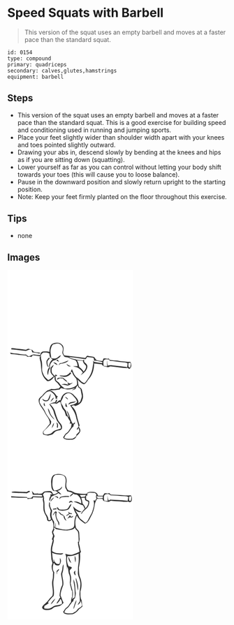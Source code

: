 # Speed Squats with Barbell
> This version of the squat uses an empty barbell and moves at a faster pace than the standard squat.

``` 
id: 0154 
type: compound 
primary: quadriceps 
secondary: calves,glutes,hamstrings 
equipment: barbell 
``` 

## Steps

 - This version of the squat uses an empty barbell and moves at a faster pace than the standard squat. This is a good exercise for building speed and conditioning used in running and jumping sports.
 - Place your feet slightly wider than shoulder width apart with your knees and toes pointed slightly outward.
 - Drawing your abs in, descend slowly by bending at the knees and hips as if you are sitting down (squatting).
 - Lower yourself as far as you can control without letting your body shift towards your toes (this will cause you to loose balance).
 - Pause in the downward position and slowly return upright to the starting position.
 - Note: Keep your feet firmly planted on the floor throughout this exercise.

## Tips

 - none

## Images

<svg width="288" height="400" viewBox="0 0 216 300" xmlns="http://www.w3.org/2000/svg">
  <g fill="#FFF">
    <path d="M0 0h216v300H0V0m76.76 126.7c-3.92 3.39-4.29 8.84-4.4 13.66-3.62-1.28-7.56-.89-11.32-.67-1.7-.04-2.47 1.78-3.6 2.75-.38 1.19-.74 2.39-1.15 3.58-3.45-.22-6.82-.97-10.26-1.28-3.69-.59-6.15 3.09-9.84 2.99-1.4-.67-2.99-1.17-3.68-2.71-6.91-.12-13.65-2.03-20.55-2.17-2.45-.13-4.83-.8-7.21-1.32l1.21 2.38c4.32.12 8.63.39 12.87 1.31 4.58.97 9.32.59 13.93 1.38.92 3.35 4.81 1.34 7.22 2.1 2.01.72 2.97-1.21 3.56-2.75 4.39.97 9.08.78 13.31 2.25-.36.45-1.07 1.35-1.42 1.8.21 2.79 1.11 5.47 1.68 8.2.97 5.2.7 10.54 1.71 15.74.97 6.6 4.95 12.71 10.14 16.75 5.39-.14 9.25-4.09 11.73-8.48.59 2.3.42 4.72 1.01 7.02 1.21 2.35 3.78 3.53 5.29 5.65 1.23 1.79 2.54 3.52 4.07 5.07a95.65 95.65 0 0 0-2.4 3.21c-4.29-.09-8.46 1.92-12.72.65-1.87.71-3.78 1.35-5.64 2.09 6.54 1.01 13-.16 19.48-.9.77-.77 1.5-1.58 2.19-2.42 3.66.8 7.32 1.64 11.02 2.21 5.02.27 9.83-1.43 14.52-2.98-2.24 1.69-4.98 2.63-6.97 4.67 2.24-.98 4.8-1.42 6.87-2.79.64-2.32 1.68-4.42 3.74-5.81l.64 3.18c1.33 1 2.82 1.86 3.9 3.16.89 3.53 1.43 7.15 2.12 10.73.73 3.22-1.2 6.09-1.95 9.1-.33 2.26-2.52 3.36-3.99 4.83 1.66-6.02-3.86-10.38-7.51-14.27-3.61-4.38-10.72-6.35-15.59-2.92-4.27 2.36-6.23 7.12-7.29 11.63-.63.09-1.89.25-2.52.33-1.85 1.66-3.77 3.27-5.83 4.68 1.14-1.89 3.24-3.75 1.7-6.03-.26.05-.78.16-1.04.22-.25 1.48-1.03 2.79-1.71 4.1-3.5.54-6.93 1.61-9.84 3.68 2.6 4.46 6.4 8.39 7.55 13.56 1.05 4.46 3.13 8.57 4.67 12.86 1.9 5.42 8.25 8.74 7.59 15.11-3.8 1.88-8.13 2.32-11.9 4.27-1.98 1.18-3.36 3.13-5.29 4.38-2.14 1.04-4.51 1.5-6.85 1.81-2.24-.26-5.86-.37-6.02-3.38-.19-2.43 1.96-3.94 3.57-5.36 3.11-2.56 5.58-5.77 8.48-8.55 1.45-1.24.9-3.39 1.28-5.06-2.93-6.02-8.09-10.66-10.46-16.97-2.14-5.48-6.68-9.58-9.03-14.95-1.33-3.53.11-7.82 3.15-10.02 4.65-3.78 7.69-11.22 14.89-9.97 4.74 3.06 9.82 7.34 9.15 13.65.43-.48.86-.96 1.3-1.43.48.41 1.43 1.23 1.91 1.64-1.64-2.38-1.31-4.03.99-4.94-1.13-.47-2.53-.68-3.1-1.91-3.41-4.97-8.67-9.65-15.17-8.53-2.74 2.32-5.67 4.49-7.79 7.45-2.09 2.91-5.86 4.43-7.17 7.92-1.21 8.88 6.76 14.85 10.13 22.23 2.93 6.56 9.66 12.11 8.74 19.88-3.45 3.59-5.94 8.02-9.74 11.29-2.19 1.49-2.54 4.68-1.36 6.9 2.71.79 5.5 1.36 8.28 1.8 2.62-.47 5.25-1.05 7.71-2.1 2.59-2.16 4.35-5.7 8.06-6.16 2.96-.67 7.7-.64 8.07-4.61.98-5.1-3.3-8.41-6.01-11.98-2.74-5.42-4.52-11.28-6.17-17.11-1.53-4.82-4.89-8.71-8.43-12.18 3.22-.39 6.44-1.62 9.69-.69 3.32 1.21 4.86-3.72 8.18-2.74 1.6 4.68 1.91 10.12 5.53 13.82 2.61 2.81 2.79 6.89 4.32 10.27l2.29.84c1.17 3 2.75 5.84 4.84 8.31-.19 1.24-.48 2.47-.76 3.7v.69c.02.13.07.38.09.51.35-1.55 2.79-1.74 2.92.11-.38 1.87-.79 3.73-1.05 5.63-2.81 3.27-4.3 7.79-8.27 9.91-2.3 1.7-3.17 4.64-5.13 6.68.64.98.83 2.52 2.12 2.89 3.95 2.12 8.51 1.49 12.81 1.4 3.57-.22 6.91-2.7 7.88-6.19 2.54-2.47 5.65-4.82 6.49-8.47.74-2.77-1.03-5.27-2.42-7.48.45-.84.91-1.66 1.36-2.49-2.12-6.05-3.81-12.25-5.07-18.53-1.35-5.04-3.44-10.14-7.63-13.48-2.53-1.89 1.76-2.18 3-2.52.86.44 1.69 1.6 2.8 1.02 5.16-1.36 10.39-4.99 11.59-10.49 2.63-5.36.42-11.35-.7-16.81-.45-2.6-2.78-3.99-4.77-5.35-2.3-4-1.24-8.74-3.11-12.9 3.48 3.32 6.81 7.16 11.67 8.42 4.01-1.96 5.45-6.38 8.3-9.51 6.45-7.08 8.9-16.93 8.84-26.31 4.41.36 8.76 1.18 13.17 1.57 1.51 3.06 4.68 4.13 7.91 3.86 1.98 2.32 4.6.2 6.87-.4 9.68.89 19.28 2.78 29.01 3.11-.29-.46-.87-1.4-1.16-1.87-6.66-.93-13.33-1.86-20.03-2.47-4.06-.31-8.22-1.58-12.17 0-.7-2.5-1.14-5.07-1.13-7.67h-.36c.06 2.85.03 5.71.38 8.55-2.02-.1-4.03-.21-6.05-.3-.42-2.94-.92-5.99-.1-8.91 1.57-3.77 6.49-2.11 9.68-2.11.17.53.53 1.6.7 2.13 7.47.16 14.76 1.94 22.19 2.46 2.85.23 5.79.4 8.4 1.7.48 2.5-.62 5.07-.78 7.6 1.28.76 2.57 1.51 3.86 2.26 4.52-2.17 4.31-8.38 1.82-12.08-7.46-.14-14.89-1.03-22.24-2.25-4.3-.4-8.64-.31-12.9-1.12-.97-1.88-2.33-3.15-4.4-1.83-2.11-.83-4.37-.84-6.59-.67-.49 1.41-1 2.83-1.51 4.24-3.16-.22-6.37-.35-9.44-1.22-3.02-.76-3.11-4.91-6.02-5.81-3.47-.94-7.19-.59-10.56-1.97-1.65.86-2.69 2.37-3.59 3.95-12.1-1.77-24.25-3.23-36.39-4.61-.72-1.99-2.4-3.93-1.72-6.16.81-3.97 1.51-9.09-2.05-11.97-4.3-4.85-11.86-4.07-17.12-1.39m-69.87 7.29l-.12 1.9c8.46.48 16.82 2.02 25.27 2.63 2.05-.39 3.91-1.41 5.85-2.14.87.06 2.6.19 3.46.26.53 1.51 1.04 3.03 1.55 4.55 3.98.03 7.9.9 11.71 1.97.81-.36 1.6-.73 2.39-1.11-4.06-1.09-8.55-.38-12.33-2.46-1.15-4.06-5.75-3.35-8.81-4.8-1.37.55-2.72 1.18-4.05 1.83-4.2-.75-8.48-1.07-12.71-1.61-4.11 0-8.09-1.57-12.21-1.02m63.1 88.05c-2.92 3.57-7 .49-9.99-1.21 1.18 4 6.14 5.52 9.61 3.65 3.93-2.93 4.2-8.23 5.19-12.63-2.2 3.1-3.23 6.79-4.81 10.19m4.34 4.12c2.28-2.16 4.53-4.46 5.81-7.37-3.07 1.36-4.68 4.38-5.81 7.37m-9.38 7.27c-.39-1.99-.96-3.93-1.67-5.82-1.25 2.02-1.12 5.22 1.67 5.82m4.84 4.01c.7 7.69 5.54 14.54 11.34 19.37-1.97-3.59-5.41-6.17-7.02-9.97-1.53-3.1-1.81-6.83-4.32-9.4m14.46 24.1c.6 2.08 1.72 4.14 1.04 6.37-.54 1.34.19 2.41 1.04 3.34.96-3.38 1.84-7.84-2.08-9.71m-8.07 10c1.75-2.8 4.48-5.71 3.5-9.28-1.58 2.92-2.66 6.08-3.5 9.28z"/>
    <path d="M78.42 127.58c2.42-.99 5-1.54 7.59-1.85 5.23-.07 9.94 5.11 9.34 10.31-.08 1.95-.74 3.82-.9 5.76.62 2.5 1.95 4.83 3.57 6.83 2.95.81 6.2.65 8.84 2.41 2.96 1.94 6.58 2.1 9.76 3.49 2.94 2.61 3.97 6.66 3.94 10.46-2.59-.18-5.18-.39-7.77-.17 3.04 1.15 6.44 1.38 9.19 3.24 3 2.04 5.7 4.54 7.78 7.54-1.3 1.6-2.62 3.19-3.83 4.87 5.19-3.47 10.68-7.9 11.53-14.5.54-3.28-2.11-5.52-4.34-7.38-1.67-1.19-1.06-3.47-1.31-5.19-.51.43-1.53 1.31-2.04 1.75-4.76-.6-9.71-.61-14.2-2.47-3.29-1-6.99-.87-9.65-3.43 9.66.48 19.21 2.3 28.78 3.63.73-1.31 1.51-2.6 2.32-3.86 3.29.51 6.63.64 9.91 1.23 2.33.69 1.76 3.61 2.33 5.45.71-.17 1.44-.33 2.16-.49 4.12 1.01 8.56.98 12.38 3.02l-1.24 1.34c-4.61-.09-9.11-1.42-13.64-2.22-.6-.85-1.2-1.7-1.8-2.54.74 2.61.77 5.29-.05 7.88-.83 8.14-3.06 16.47-8.13 23.05-2.26 2.8-3.64 6.39-6.77 8.38-2.54-1.49-5.42-2.66-7.17-5.15-2.13-2.9-5.74-4.15-8-6.92-2.99-3.53-4.14-8.12-6.06-12.24-.71 1.45-1.4 2.9-2.04 4.39.88.38 1.75.77 2.63 1.16 1.04 4.46 4.14 7.88 7.01 11.27 1.11 3.31 1.51 6.84 1.06 10.32-5.31 5.85-13.87 6.66-21.29 6.11-2.79-2.77-6.51-4.71-8.45-8.25-1.4-2.77-4.79-3.66-6.43-6.27-.38-1.91.05-3.97-1.01-5.73 1.17-.77 2.39-1.47 3.56-2.25-1.21-.62-2.53-.92-3.82-1.29.07.75.2 2.26.27 3.01-2.19-1.88-4.71-3.66-5.93-6.37-.7-2.37-.26-4.88-.33-7.3 1.48-1.78 2.68-3.77 3.54-5.91-2.55.92-3.8 3.46-5.62 5.28.09 2.65-.22 5.35.38 7.96 1.1 2.52 3.28 4.34 5.22 6.21-2.95 2.53-5.85 5.22-9.49 6.74-2.65-2.97-6.19-5.28-7.83-9.04-1.28-3.15-2.96-6.34-2.74-9.85.13-5.42.58-11.03-1.26-16.24-.77-2.08-.42-4.33-.87-6.47-.65-2.4 2.48-3.88 3.67-5.64 3.75-.46 7.84-.51 11.23 1.35-.55 4.26 1.41 8.63 5.54 10.27-4.27 2.66-5.86 7.69-6.33 12.43l1.49.09c-.25-4.18 2.51-7.22 5.07-10.14 1.08-.39 2.17-.78 3.26-1.15 1.47-.05 2.69-.86 3.64-1.91 2.83-1.51 5.8-3.31 6.83-6.55-3.11.91-4.82 4.1-7.89 5.06-2.73 1.09-5.69.58-8.51.26-.29-5.76-2.59-11.65-.5-17.31.83-2.27 1.55-4.84 3.42-6.47m-11.01 27.78c-.58 4.16.22 9.09 3.83 11.74-1.36-2.88-2.73-5.9-2.29-9.18-.64-3.37 4.12-4.56 3.86-7.71-2.57-.08-3.76 3.45-5.4 5.15m16.6-.5c1.63.82 3.25 1.69 4.95 2.39-.79-1.27-1.65-2.49-2.52-3.69-.81.42-1.63.86-2.43 1.3m6.46 4.79c-.93 1.15-1.83 2.31-2.65 3.54 1.14-.76 2.23-1.6 3.31-2.45 5.04-.66 10.75-1.7 14.21-5.69-5.09 1.18-9.46 4.62-14.87 4.6M79 158.3c2.11 1.95 4.44 3.74 7.18 4.71-1.05-3.11-4.12-4.46-7.18-4.71m22.69 2.59c1.05 3.22 4.39 5.23 7.67 4.03-2.92-.62-5.33-2.29-7.67-4.03m-32.2 19.24c1.05-2.19 1.01-4.65 1.54-6.97 1.01-2.56 2.38-4.97 2.88-7.71-4.53 3.13-6.18 9.5-4.42 14.68m38.72-4.92c-1.78 2.07-3.8 4.07-6.33 5.2-4.01 1.24-8.19.49-12.29.39 1.87 2.1 4.92 1.8 7.45 2.3 4.93.62 9.42-2.06 12.49-5.71-.44-.74-.88-1.46-1.32-2.18m-23.4 12.77c2.02-.73 3.99-1.56 5.98-2.35 1.43.07 2.85.14 4.28.2 2.39 2.45 4.88 4.99 8.19 6.17-1.35-2.66-4.06-4.18-6.18-6.14-2.48-2.28-6.04-.98-9.02-.97-1.81-.13-2.38 1.91-3.25 3.09m18.24 4.76c.65 1.25 1.26 2.52 1.84 3.81-2.04-.09-4-.67-5.93-1.27-2.06.28-4.12.51-6.18.8 3.04.69 6.19.74 9.15 1.77 2.84 1.13 5.25-1.29 7.58-2.53 1.14-.68 2.27-1.37 3.36-2.14-1.61.45-3.17 1.09-4.79 1.49-1.8-.29-3.39-1.21-5.03-1.93z"/>
    <path d="M119.7 155.05c3.43-.04 6.88.05 10.27.69.05 3.62 3.08 5.79 5.15 8.34 1.01 3.82-1.77 7.22-3.89 10.11-1.98-3.32-5-5.76-7.86-8.28-.39-3.84-1.5-7.63-3.67-10.86zM208 159.74c.92-.31 1.85-.6 2.8-.86 2.6 1.92.35 5.67.27 8.31-4.24.12-2.83-4.7-3.07-7.45zM96.25 216.32c2.63-2.75 6.08-6.28 10.28-5.02 4.28.8 6.56 4.83 9.47 7.65 1.66 2.3 3.82 4.93 3.69 7.87-3.02 3.35-7.57 4.34-11.83 5.07 4.01 6.71 8.91 13.26 10.3 21.14 1.09 5.52 3.84 10.69 4.12 16.36-1.78.69-2.26 2.51-2.98 4.06.34.11 1.02.33 1.37.44.52-.97 1.04-1.93 1.52-2.92 1.08 1.88 1.54 4 1.61 6.16-1.68 1.81-3.37 3.61-5.17 5.31.41 4.11-3.8 5.24-6.51 7.12-4.87.09-9.9.88-14.42-1.46 1.12-2.2 1.74-4.93 3.82-6.45 5.41-3.03 7.01-9.66 11.98-13.24.26-1.3.53-2.6.81-3.88l2.56-.84c-.38-.26-1.12-.78-1.5-1.03.58-.82 1.15-1.65 1.7-2.48-1.5 1.22-2.95 2.5-4.41 3.77-5.26-6.89-4.99-16.41-10.65-23.05.69 4.12 3.12 7.7 3.99 11.79-3.29-3.05-4.03-7.63-5.56-11.63-1.34-2.13-3.76-3.53-4.34-6.13-.9-3.43-4.79-5.96-3.83-9.8 1.84-2.73 3.24-5.6 3.98-8.81m2.66 1.41c1.69 1.63 3.36 3.3 5.27 4.68-.27-2.73-2.91-4.1-5.27-4.68m5.88 13.18c2.06-.94 3.88-2.58 6.22-2.77 2.51-.35 5.3-.72 6.76-3.1-4.34 1.83-11.45.01-12.98 5.87m-4.88 2.86c1.02.51 2.05 1.03 3.07 1.56-.75-2.51-1.43-5.05-2.43-7.48-.7 1.9-.73 3.92-.64 5.92z"/>
  </g>
  <g fill="#333">
    <path d="M76.76 126.7c5.26-2.68 12.82-3.46 17.12 1.39 3.56 2.88 2.86 8 2.05 11.97-.68 2.23 1 4.17 1.72 6.16 12.14 1.38 24.29 2.84 36.39 4.61.9-1.58 1.94-3.09 3.59-3.95 3.37 1.38 7.09 1.03 10.56 1.97 2.91.9 3 5.05 6.02 5.81 3.07.87 6.28 1 9.44 1.22.51-1.41 1.02-2.83 1.51-4.24 2.22-.17 4.48-.16 6.59.67 2.07-1.32 3.43-.05 4.4 1.83 4.26.81 8.6.72 12.9 1.12 7.35 1.22 14.78 2.11 22.24 2.25 2.49 3.7 2.7 9.91-1.82 12.08-1.29-.75-2.58-1.5-3.86-2.26.16-2.53 1.26-5.1.78-7.6-2.61-1.3-5.55-1.47-8.4-1.7-7.43-.52-14.72-2.3-22.19-2.46-.17-.53-.53-1.6-.7-2.13-3.19 0-8.11-1.66-9.68 2.11-.82 2.92-.32 5.97.1 8.91 2.02.09 4.03.2 6.05.3-.35-2.84-.32-5.7-.38-8.55h.36c-.01 2.6.43 5.17 1.13 7.67 3.95-1.58 8.11-.31 12.17 0 6.7.61 13.37 1.54 20.03 2.47.29.47.87 1.41 1.16 1.87-9.73-.33-19.33-2.22-29.01-3.11-2.27.6-4.89 2.72-6.87.4-3.23.27-6.4-.8-7.91-3.86-4.41-.39-8.76-1.21-13.17-1.57.06 9.38-2.39 19.23-8.84 26.31-2.85 3.13-4.29 7.55-8.3 9.51-4.86-1.26-8.19-5.1-11.67-8.42 1.87 4.16.81 8.9 3.11 12.9 1.99 1.36 4.32 2.75 4.77 5.35 1.12 5.46 3.33 11.45.7 16.81-1.2 5.5-6.43 9.13-11.59 10.49-1.11.58-1.94-.58-2.8-1.02-1.24.34-5.53.63-3 2.52 4.19 3.34 6.28 8.44 7.63 13.48 1.26 6.28 2.95 12.48 5.07 18.53-.45.83-.91 1.65-1.36 2.49 1.39 2.21 3.16 4.71 2.42 7.48-.84 3.65-3.95 6-6.49 8.47-.97 3.49-4.31 5.97-7.88 6.19-4.3.09-8.86.72-12.81-1.4-1.29-.37-1.48-1.91-2.12-2.89 1.96-2.04 2.83-4.98 5.13-6.68 3.97-2.12 5.46-6.64 8.27-9.91.26-1.9.67-3.76 1.05-5.63-.13-1.85-2.57-1.66-2.92-.11-.02-.13-.07-.38-.09-.51v-.69c.28-1.23.57-2.46.76-3.7-2.09-2.47-3.67-5.31-4.84-8.31l-2.29-.84c-1.53-3.38-1.71-7.46-4.32-10.27-3.62-3.7-3.93-9.14-5.53-13.82-3.32-.98-4.86 3.95-8.18 2.74-3.25-.93-6.47.3-9.69.69 3.54 3.47 6.9 7.36 8.43 12.18 1.65 5.83 3.43 11.69 6.17 17.11 2.71 3.57 6.99 6.88 6.01 11.98-.37 3.97-5.11 3.94-8.07 4.61-3.71.46-5.47 4-8.06 6.16-2.46 1.05-5.09 1.63-7.71 2.1-2.78-.44-5.57-1.01-8.28-1.8-1.18-2.22-.83-5.41 1.36-6.9 3.8-3.27 6.29-7.7 9.74-11.29.92-7.77-5.81-13.32-8.74-19.88-3.37-7.38-11.34-13.35-10.13-22.23 1.31-3.49 5.08-5.01 7.17-7.92 2.12-2.96 5.05-5.13 7.79-7.45 6.5-1.12 11.76 3.56 15.17 8.53.57 1.23 1.97 1.44 3.1 1.91-2.3.91-2.63 2.56-.99 4.94-.48-.41-1.43-1.23-1.91-1.64-.44.47-.87.95-1.3 1.43.67-6.31-4.41-10.59-9.15-13.65-7.2-1.25-10.24 6.19-14.89 9.97-3.04 2.2-4.48 6.49-3.15 10.02 2.35 5.37 6.89 9.47 9.03 14.95 2.37 6.31 7.53 10.95 10.46 16.97-.38 1.67.17 3.82-1.28 5.06-2.9 2.78-5.37 5.99-8.48 8.55-1.61 1.42-3.76 2.93-3.57 5.36.16 3.01 3.78 3.12 6.02 3.38 2.34-.31 4.71-.77 6.85-1.81 1.93-1.25 3.31-3.2 5.29-4.38 3.77-1.95 8.1-2.39 11.9-4.27.66-6.37-5.69-9.69-7.59-15.11-1.54-4.29-3.62-8.4-4.67-12.86-1.15-5.17-4.95-9.1-7.55-13.56 2.91-2.07 6.34-3.14 9.84-3.68.68-1.31 1.46-2.62 1.71-4.1.26-.06.78-.17 1.04-.22 1.54 2.28-.56 4.14-1.7 6.03 2.06-1.41 3.98-3.02 5.83-4.68.63-.08 1.89-.24 2.52-.33 1.06-4.51 3.02-9.27 7.29-11.63 4.87-3.43 11.98-1.46 15.59 2.92 3.65 3.89 9.17 8.25 7.51 14.27 1.47-1.47 3.66-2.57 3.99-4.83.75-3.01 2.68-5.88 1.95-9.1-.69-3.58-1.23-7.2-2.12-10.73-1.08-1.3-2.57-2.16-3.9-3.16l-.64-3.18c-2.06 1.39-3.1 3.49-3.74 5.81-2.07 1.37-4.63 1.81-6.87 2.79 1.99-2.04 4.73-2.98 6.97-4.67-4.69 1.55-9.5 3.25-14.52 2.98-3.7-.57-7.36-1.41-11.02-2.21-.69.84-1.42 1.65-2.19 2.42-6.48.74-12.94 1.91-19.48.9 1.86-.74 3.77-1.38 5.64-2.09 4.26 1.27 8.43-.74 12.72-.65a95.65 95.65 0 0 1 2.4-3.21c-1.53-1.55-2.84-3.28-4.07-5.07-1.51-2.12-4.08-3.3-5.29-5.65-.59-2.3-.42-4.72-1.01-7.02-2.48 4.39-6.34 8.34-11.73 8.48-5.19-4.04-9.17-10.15-10.14-16.75-1.01-5.2-.74-10.54-1.71-15.74-.57-2.73-1.47-5.41-1.68-8.2.35-.45 1.06-1.35 1.42-1.8-4.23-1.47-8.92-1.28-13.31-2.25-.59 1.54-1.55 3.47-3.56 2.75-2.41-.76-6.3 1.25-7.22-2.1-4.61-.79-9.35-.41-13.93-1.38-4.24-.92-8.55-1.19-12.87-1.31l-1.21-2.38c2.38.52 4.76 1.19 7.21 1.32 6.9.14 13.64 2.05 20.55 2.17.69 1.54 2.28 2.04 3.68 2.71 3.69.1 6.15-3.58 9.84-2.99 3.44.31 6.81 1.06 10.26 1.28.41-1.19.77-2.39 1.15-3.58 1.13-.97 1.9-2.79 3.6-2.75 3.76-.22 7.7-.61 11.32.67.11-4.82.48-10.27 4.4-13.66m1.66.88c-1.87 1.63-2.59 4.2-3.42 6.47-2.09 5.66.21 11.55.5 17.31 2.82.32 5.78.83 8.51-.26 3.07-.96 4.78-4.15 7.89-5.06-1.03 3.24-4 5.04-6.83 6.55-.95 1.05-2.17 1.86-3.64 1.91-1.09.37-2.18.76-3.26 1.15-2.56 2.92-5.32 5.96-5.07 10.14l-1.49-.09c.47-4.74 2.06-9.77 6.33-12.43-4.13-1.64-6.09-6.01-5.54-10.27-3.39-1.86-7.48-1.81-11.23-1.35-1.19 1.76-4.32 3.24-3.67 5.64.45 2.14.1 4.39.87 6.47 1.84 5.21 1.39 10.82 1.26 16.24-.22 3.51 1.46 6.7 2.74 9.85 1.64 3.76 5.18 6.07 7.83 9.04 3.64-1.52 6.54-4.21 9.49-6.74-1.94-1.87-4.12-3.69-5.22-6.21-.6-2.61-.29-5.31-.38-7.96 1.82-1.82 3.07-4.36 5.62-5.28-.86 2.14-2.06 4.13-3.54 5.91.07 2.42-.37 4.93.33 7.3 1.22 2.71 3.74 4.49 5.93 6.37-.07-.75-.2-2.26-.27-3.01 1.29.37 2.61.67 3.82 1.29-1.17.78-2.39 1.48-3.56 2.25 1.06 1.76.63 3.82 1.01 5.73 1.64 2.61 5.03 3.5 6.43 6.27 1.94 3.54 5.66 5.48 8.45 8.25 7.42.55 15.98-.26 21.29-6.11.45-3.48.05-7.01-1.06-10.32-2.87-3.39-5.97-6.81-7.01-11.27-.88-.39-1.75-.78-2.63-1.16.64-1.49 1.33-2.94 2.04-4.39 1.92 4.12 3.07 8.71 6.06 12.24 2.26 2.77 5.87 4.02 8 6.92 1.75 2.49 4.63 3.66 7.17 5.15 3.13-1.99 4.51-5.58 6.77-8.38 5.07-6.58 7.3-14.91 8.13-23.05.82-2.59.79-5.27.05-7.88.6.84 1.2 1.69 1.8 2.54 4.53.8 9.03 2.13 13.64 2.22l1.24-1.34c-3.82-2.04-8.26-2.01-12.38-3.02-.72.16-1.45.32-2.16.49-.57-1.84 0-4.76-2.33-5.45-3.28-.59-6.62-.72-9.91-1.23-.81 1.26-1.59 2.55-2.32 3.86-9.57-1.33-19.12-3.15-28.78-3.63 2.66 2.56 6.36 2.43 9.65 3.43 4.49 1.86 9.44 1.87 14.2 2.47.51-.44 1.53-1.32 2.04-1.75.25 1.72-.36 4 1.31 5.19 2.23 1.86 4.88 4.1 4.34 7.38-.85 6.6-6.34 11.03-11.53 14.5 1.21-1.68 2.53-3.27 3.83-4.87-2.08-3-4.78-5.5-7.78-7.54-2.75-1.86-6.15-2.09-9.19-3.24 2.59-.22 5.18-.01 7.77.17.03-3.8-1-7.85-3.94-10.46-3.18-1.39-6.8-1.55-9.76-3.49-2.64-1.76-5.89-1.6-8.84-2.41-1.62-2-2.95-4.33-3.57-6.83.16-1.94.82-3.81.9-5.76.6-5.2-4.11-10.38-9.34-10.31-2.59.31-5.17.86-7.59 1.85m41.28 27.47c2.17 3.23 3.28 7.02 3.67 10.86 2.86 2.52 5.88 4.96 7.86 8.28 2.12-2.89 4.9-6.29 3.89-10.11-2.07-2.55-5.1-4.72-5.15-8.34-3.39-.64-6.84-.73-10.27-.69m88.3 4.69c.24 2.75-1.17 7.57 3.07 7.45.08-2.64 2.33-6.39-.27-8.31-.95.26-1.88.55-2.8.86M96.25 216.32c-.74 3.21-2.14 6.08-3.98 8.81-.96 3.84 2.93 6.37 3.83 9.8.58 2.6 3 4 4.34 6.13 1.53 4 2.27 8.58 5.56 11.63-.87-4.09-3.3-7.67-3.99-11.79 5.66 6.64 5.39 16.16 10.65 23.05 1.46-1.27 2.91-2.55 4.41-3.77-.55.83-1.12 1.66-1.7 2.48.38.25 1.12.77 1.5 1.03l-2.56.84c-.28 1.28-.55 2.58-.81 3.88-4.97 3.58-6.57 10.21-11.98 13.24-2.08 1.52-2.7 4.25-3.82 6.45 4.52 2.34 9.55 1.55 14.42 1.46 2.71-1.88 6.92-3.01 6.51-7.12 1.8-1.7 3.49-3.5 5.17-5.31-.07-2.16-.53-4.28-1.61-6.16-.48.99-1 1.95-1.52 2.92-.35-.11-1.03-.33-1.37-.44.72-1.55 1.2-3.37 2.98-4.06-.28-5.67-3.03-10.84-4.12-16.36-1.39-7.88-6.29-14.43-10.3-21.14 4.26-.73 8.81-1.72 11.83-5.07.13-2.94-2.03-5.57-3.69-7.87-2.91-2.82-5.19-6.85-9.47-7.65-4.2-1.26-7.65 2.27-10.28 5.02z"/>
    <path d="M6.89 133.99c4.12-.55 8.1 1.02 12.21 1.02 4.23.54 8.51.86 12.71 1.61 1.33-.65 2.68-1.28 4.05-1.83 3.06 1.45 7.66.74 8.81 4.8 3.78 2.08 8.27 1.37 12.33 2.46-.79.38-1.58.75-2.39 1.11-3.81-1.07-7.73-1.94-11.71-1.97-.51-1.52-1.02-3.04-1.55-4.55-.86-.07-2.59-.2-3.46-.26-1.94.73-3.8 1.75-5.85 2.14-8.45-.61-16.81-2.15-25.27-2.63l.12-1.9zM67.41 155.36c1.64-1.7 2.83-5.23 5.4-5.15.26 3.15-4.5 4.34-3.86 7.71-.44 3.28.93 6.3 2.29 9.18-3.61-2.65-4.41-7.58-3.83-11.74zM84.01 154.86c.8-.44 1.62-.88 2.43-1.3.87 1.2 1.73 2.42 2.52 3.69-1.7-.7-3.32-1.57-4.95-2.39zM90.47 159.65c5.41.02 9.78-3.42 14.87-4.6-3.46 3.99-9.17 5.03-14.21 5.69-1.08.85-2.17 1.69-3.31 2.45.82-1.23 1.72-2.39 2.65-3.54zM79 158.3c3.06.25 6.13 1.6 7.18 4.71-2.74-.97-5.07-2.76-7.18-4.71zM101.69 160.89c2.34 1.74 4.75 3.41 7.67 4.03-3.28 1.2-6.62-.81-7.67-4.03zM69.49 180.13c-1.76-5.18-.11-11.55 4.42-14.68-.5 2.74-1.87 5.15-2.88 7.71-.53 2.32-.49 4.78-1.54 6.97zM108.21 175.21c.44.72.88 1.44 1.32 2.18-3.07 3.65-7.56 6.33-12.49 5.71-2.53-.5-5.58-.2-7.45-2.3 4.1.1 8.28.85 12.29-.39 2.53-1.13 4.55-3.13 6.33-5.2zM84.81 187.98c.87-1.18 1.44-3.22 3.25-3.09 2.98-.01 6.54-1.31 9.02.97 2.12 1.96 4.83 3.48 6.18 6.14-3.31-1.18-5.8-3.72-8.19-6.17-1.43-.06-2.85-.13-4.28-.2-1.99.79-3.96 1.62-5.98 2.35zM103.05 192.74c1.64.72 3.23 1.64 5.03 1.93 1.62-.4 3.18-1.04 4.79-1.49-1.09.77-2.22 1.46-3.36 2.14-2.33 1.24-4.74 3.66-7.58 2.53-2.96-1.03-6.11-1.08-9.15-1.77 2.06-.29 4.12-.52 6.18-.8 1.93.6 3.89 1.18 5.93 1.27-.58-1.29-1.19-2.56-1.84-3.81zM69.99 222.04c1.58-3.4 2.61-7.09 4.81-10.19-.99 4.4-1.26 9.7-5.19 12.63-3.47 1.87-8.43.35-9.61-3.65 2.99 1.7 7.07 4.78 9.99 1.21zM98.91 217.73c2.36.58 5 1.95 5.27 4.68-1.91-1.38-3.58-3.05-5.27-4.68zM74.33 226.16c1.13-2.99 2.74-6.01 5.81-7.37-1.28 2.91-3.53 5.21-5.81 7.37zM104.79 230.91c1.53-5.86 8.64-4.04 12.98-5.87-1.46 2.38-4.25 2.75-6.76 3.1-2.34.19-4.16 1.83-6.22 2.77zM64.95 233.43c-2.79-.6-2.92-3.8-1.67-5.82.71 1.89 1.28 3.83 1.67 5.82zM99.91 233.77c-.09-2-.06-4.02.64-5.92 1 2.43 1.68 4.97 2.43 7.48-1.02-.53-2.05-1.05-3.07-1.56zM69.79 237.44c2.51 2.57 2.79 6.3 4.32 9.4 1.61 3.8 5.05 6.38 7.02 9.97-5.8-4.83-10.64-11.68-11.34-19.37zM84.25 261.54c3.92 1.87 3.04 6.33 2.08 9.71-.85-.93-1.58-2-1.04-3.34.68-2.23-.44-4.29-1.04-6.37zM76.18 271.54c.84-3.2 1.92-6.36 3.5-9.28.98 3.57-1.75 6.48-3.5 9.28z"/>
  </g>
</svg>

<svg width="288" height="400" viewBox="0 0 216 300" xmlns="http://www.w3.org/2000/svg">
  <g fill="#FFF">
    <path d="M0 0h216v300H0V0m81.27 51.25c-5.25 1.7-5.84 8.04-6.14 12.7.64 5.13-.37 11.19 3.73 15.14 1.39.09 2.79.17 4.18.24 1.33.8 2.66 1.58 4 2.36-2.59 1.42-5.14 3.96-8.35 3.15-1.13-1.92-1.85-4.78-4.46-5.11-3.07-.38-6.2-.01-9.26.3-2.44.1-3.79 2.3-5.56 3.61-2.5.66-5.14.15-7.7.11l-.02-2.03-.44 2.18c-1.73-.05-3.46-.09-5.19-.14l-3.88-4.4 1.6 6.35c5.07-.11 10.16-.09 15.23.26l1.16 2.81c-5.66.05-11.31-.2-16.97-.3-1.24 3.54-5.29 3.1-8.31 3.03-.28-.44-.85-1.33-1.14-1.77-9.08-.25-18.19-.52-27.23-1.35.05.49.16 1.48.21 1.97 4.47-.03 8.96.04 13.41.51 4.71.48 9.46-.4 14.17.27l.52 1.97c2.76-.78 5.64-.56 8.46-.54.29-.62.85-1.87 1.13-2.49 3.7.18 7.42.54 11.12.25 2.14.14 4.29.25 6.43.17-2.55 3.21.09 6.91-.03 10.45.06 4.72-.57 9.63 1.07 14.17 1.16 3.83 4.09 6.9 4.88 10.86.55 1.68.28 4 2.11 4.95 2.38.81 4.82-.22 6.13-2.3 3.52 5.65 4.63 13.66 1.05 19.56-1.22 2.68.78 5.49 1.41 8.07-.64 1.99-1.27 3.99-2 5.95l1.45 1.77c-.64 2.67-1.36 5.33-1.9 8.02-2.68 7.64-.74 15.7-.55 23.54.06 3.52 3.37 7.37.95 10.58-1.05 4.6.27 8.99 2.13 13.17-.67 4.29.24 8.69-1.18 12.88-2.24 9.1 2.57 18.27-.14 27.28-3.35 2.69-5.8 6.25-8.51 9.53-2.7 3.31-6.83 5.39-8.77 9.31-.97 2.25 1.27 4.41 3.29 4.99 5.11 1.14 11.18 1.15 15.18-2.74 3.82-3.81 10.14-1.54 13.95-5.32 1.42-1.23 3.19-2.2 4.16-3.86-2.4-3.86-3.14-8.45-5.3-12.41.12-6.33 2.69-12.18 4.72-18.05 1.25-6.67-2.21-13.13-1.65-19.76 1.77-5 2.28-10.3 2.16-15.59-2.07 2.3-1.65 5.55-2.18 8.38-.44 2.74-1.74 5.28-2.1 8.05.48 6.34 2.94 12.59 2.1 19-3.11 5.49-3.98 11.73-4.74 17.89.18 1.41 1.68 2.83 1.14 4.21-.32.09-.96.25-1.27.33-.54 3.69-4.12 5.73-4.89 9.36 2.47-.7 3.51-3.33 5.22-5.01.51-1 .2-3.48 1.92-2.5 1.75 2.23 2.32 4.97 2.11 7.75-2.92 2.1-6.45 2.54-9.92 2.88-4.65.27-7.54 4.82-12.06 5.49-2.48.2-4.99.2-7.47.1-1.97-.96-.85-3.35-.55-4.92 2.7-1.14 5.1-2.81 7.29-4.74-.37-.31-1.13-.93-1.5-1.25 3.21-3.67 6.12-7.63 9.88-10.79 1.97-9.3-1.89-18.57-.03-27.88.99-4.21.42-8.55 1.15-12.78-3.88-4.72-2.72-11.08-.82-16.36.79 1.09 1.56 2.19 2.31 3.31 2.29 1.29 5.64 2.12 7.64-.1 2.47-3.14 3.35-8.11.62-11.36-.31 3.21.7 6.71-.77 9.69-4.93 2.07-8.97-2.83-9.48-7.33-.59.7-1.18 1.4-1.78 2.09-.73-4.55-1.2-9.14-1.42-13.74 4.19 2.56 9.19 3.04 13.99 3.28 2.05.19 4.21-.42 5.14-2.4-4.98.53-10.17.52-14.94-1.17-1.67-1.03-4.72-1.35-4.32-3.95-.16-5.61 2.31-10.91 3.09-16.43-.93-2.7.05-5.37 1.26-7.79-.95-2.2-1.89-4.4-2.64-6.67.95-1.82 1.77-3.7 2.55-5.6l-1.55-.19c.47-.77.94-1.53 1.42-2.29.61.66 1.82 1.98 2.43 2.64 6.42 1.44 13.03 2.48 19.62 2.46 4.62-.98 10.38-.82 13.24-5.29-.01 4.08 5.06 4.99 5.29 8.91.96 5.18.85 10.51 1.05 15.76l-1.26-.22c-.45 5.9 2.14 11.46 2.71 17.28-3.82 1.98-7.8 3.68-11.92 4.9-4.24 1.25-8.52-.14-12.61-1.25.82 2.44 2.02 4.95 1.57 7.6-.58 4.38.53 8.71.88 13.06.81 2.35.43 4.84.42 7.28.26-1.94.5-3.88.73-5.82 2.18 4.27 1.2 9.29 3.25 13.61 1.68 3.74 1.56 7.93 1.16 11.93-.62 4.81 1.64 9.3 2.42 13.96.5.94 1 1.88 1.51 2.83.1 3.12.11 6.25-.22 9.36-1.49 2.82-1.79 6-1.86 9.13-2.92 3.2-4.31 7.82-8.32 9.93-2.34 1.67-3.16 4.7-5.2 6.71.47.86.84 1.81 1.48 2.58 4.51 2.57 9.86 1.89 14.81 1.56 3.77-1.36 7.26-3.78 9.69-6.99 2.02-2.44 4.86-3.97 7.18-6.09-.67-3.53-1.06-7.1-1.32-10.67-2.89-4.61-1.88-10.12-2.2-15.25 2.64-7.8 2.68-16.52-.47-24.19-2.23-5.32-1.75-11.17-2.12-16.79 1.53-8.17 2.86-16.53 1.96-24.85.55-.69 1.1-1.37 1.66-2.05-1.81-4.04-1.55-8.58-3.03-12.7-1.41-3.49 1.14-6.99.61-10.54-.59-3.56-.34-7.19-.8-10.77-.41-3.97-5.23-5.24-5.7-9.22-1.44-6.41-1.08-13.47 2.03-19.37 2.47 6.33 8.29 10.05 13.57 13.84 6.11-1.78 8.05-8.18 10.84-13.14 3.41-5.89 5.14-12.59 6.1-19.29.37-3.77 2.28-7.14 4.06-10.4 3.08.07 6.16.2 9.23.01.65 1.47.88 3.81 2.92 3.92 3.77.46 8.09 3.01 11.22-.42 6.41.77 12.87 1.02 19.32 1.42 3.43.52 6.92.62 10.35.04.78.3 2.33.88 3.11 1.17.6-.26 1.8-.8 2.39-1.06 1.66-3.53 1.84-7.54-.56-10.78-7.4.56-14.8-.5-22.19-.86-4.14.01-8.28-.27-12.42-.53-.79-.87-1.61-1.7-2.44-2.53-.61.19-1.84.56-2.45.75-2.01-.13-4.21-.87-6.13-.13-.91 1.29-1.53 2.77-2.56 3.97-2.81.12-5.62-.08-8.42-.13-.11-3.7-3.9-6.49-7.44-6.42-4.21-.27-9.69-1.09-12.12 3.31-6.57.18-13.27-.15-19.68-1.71-3.45-1.78-6.87-3.73-10.86-3.96-3.94-2.9-4.87-7.97-4.08-12.56.68-4.1.7-9.02-2.13-12.34-4.97-3.79-12.19-4.52-18.01-2.46M32.98 81.2c-6.33-.71-12.72-.26-19.06-.86-2.3-.3-4.6.03-6.81.63.34.3 1.03.9 1.38 1.19 8.45.66 16.96.73 25.43 1.09.43-.32 1.27-.97 1.69-1.29 1.33-.15 4.68-1.33 2.24-2.78-1.82.1-3.34 1.16-4.87 2.02m55.56 131.96c-1.3 1.21-2.59 2.43-3.88 3.66.01 2.02-.12 4.1.62 6.02.04-1.04.1-3.12.14-4.15 1.13-1.28 2.26-2.55 3.41-3.81-.07-.43-.21-1.29-.29-1.72m-14.03 61.18c3.51-2.6 5.69-6.54 8.05-10.12-3.4 2.68-6.5 6.02-8.05 10.12z"/>
    <path d="M77.95 58.13c.47-2.92 2.35-5.07 4.74-6.66 5.06.3 11.32-1.36 15.35 2.54 4.03 5.14 1.3 11.79 1.54 17.65-.44 3.16 2.72 5.25 3.06 8.27 3.49.6 6.98 1.42 10.15 3.08-2.19 1.79-4.75 3.38-5.81 6.15 2.58-1.45 4.73-3.49 6.93-5.44 1.58 2.52 5.41.81 7.35 3 3.91 3.43 6.33 8.99 5.68 14.19-3.86-2.08-8.65-4.76-13.04-3.07 5.69 1.12 10.48 4.48 15.99 6.06 1.33 1.91 2.28 4.04 2.99 6.25-2.56 2.48-4.56 5.42-6.56 8.35.4-.1 1.19-.32 1.58-.42 2.95-5.91 10.38-8.35 12.05-14.99.56-1.95 1.04-4.01.78-6.05-1.04-2.1-4.38-1.72-5.36-3.87-.14-1.79-.07-3.59-.03-5.38.62-.32 1.86-.98 2.47-1.3-.17-.67-.51-2.02-.69-2.69 3.41-2.74 7.99-1.36 11.97-1.36 1.77-.19 2.7 1.55 3.89 2.52-.26 2.38-1.25 4.92.21 7.12-.86 1.28-1.75 2.56-2.24 4.04-1.06-.22-3.47-1.55-2.64.68 1.79 5.74-.5 11.61-2.13 17.11-1.39 4.87-4.65 8.86-6.58 13.49-1.13 2.71-2.76 5.23-5.41 6.66-2.7-2.08-5.38-4.18-8.05-6.28-2.91-2.38-3.66-6.27-5.66-9.28-1.38-2.04-2.74-4.1-3.71-6.36 2.96 2.55 7.19 4.92 10.91 2.37-6-.44-10.77-4.6-14.82-8.68 1.46 4.75 2.59 9.79 6.01 13.6-2.26 4.51-3.84 9.49-3.71 14.59-.13 3.18.23 7.23-3.05 9.02-8.95 4.89-19.59 2.36-28.76-.49-.01-3.03-.04-6.08-.56-9.08-.3 3.1-.12 6.2-.03 9.31-3.82-2.41-1.42-7.41-2.7-10.97-1.32-2.75-3.4-5.19-3.76-8.32-1.04-3.45.23-6.93.66-10.36-1.99-3.99-4.85-8.17-3.66-12.86-.41-.67-.84-1.33-1.27-1.98-.16 2.17-.87 4.37-.51 6.56.76 3.12 2.41 5.96 3.09 9.1-1.79 4.63-1.45 9.65.52 14.16-1.38.71-4.35 2.93-4.66.04.05-5.54-5.19-8.97-5.87-14.29-1.45-6.63.07-13.41-1.8-19.96.82-2.9-.17-5.54-1.77-7.94.97-1.35 1.67-2.95 3-4 2.64-.61 5.38-.33 8.07-.3 2.54-.32 3.59 2.76 5.95 3.18-1.15.19-3.46.59-4.61.78.29.49.86 1.48 1.15 1.97-2.3 2.59-2.89 6.04-2.12 9.37 1.4-2.31 1.91-4.97 3.02-7.39 3.53-3.18 8.63-3.64 12.24-6.75 1.5 1.19 3.09 2.32 5.07 2.49-1.96-2.23-3.86-4.64-6.55-6.04 3.39-1.55 8.09-3.32 7.65-7.92-2.43 5.11-8.25 6.63-13.43 7.23-4.4-5.9-3.03-13.64-2.52-20.45M92.07 89.2c-1.85.48-2.49 2.57-3.18 4.12 1.24-.92 2.42-1.91 3.6-2.91 4.21-.49 8.46-1.41 12.69-.6.26-.43.8-1.29 1.07-1.72-4.75-.56-9.57-.1-14.18 1.11m-11.59.05c.92.09 2.75.26 3.66.35 1.02.69 1.84 2.37 3.28 1.74-.13-3.6-4.57-3.22-6.94-2.09m-6.1 8.41c1.73-2.7 4.47-4.65 5.92-7.53-2.49 1.85-6.1 4.04-5.92 7.53m31.48 1.59c1.2.7 2.15-.59 3.16-1l3.75.76c-.73-.84-1.5-1.63-2.31-2.37-1.83-.99-4.53.65-4.6 2.61m-2.26 10.35c-4.47 2.24-9.57 1.97-14.39 1.38-1.09-1.69-2.17-3.57-4.24-4.17.52 1.94.98 4.29 3.07 5.17 4.41 1.93 9.58 1.48 14.08.04 1.3-.5 2.97-.66 3.72-2.02 1.81-2.58 3.81-5.24 4.19-8.48-3.19 1.77-3.88 5.73-6.43 8.08m-25.05.23c-.04.38-.13 1.14-.17 1.52 2.1-.21 4.2-.41 6.29-.64-.09-.46-.28-1.37-.37-1.83-1.92.32-3.84.63-5.75.95m2.02 6.42c-.65 1.79-1.79 3.32-2.84 4.89 2.73-.52 2.86-4.51 5.07-4.93-.73 4.48.46 8.87 2.03 13.05.89 1.92 2.6 3.51 2.66 5.75.11 1.37.61 2.63 1.54 3.66-.08-2.27.72-4.95-.92-6.84-3.15-4.55-5.51-10.91-2.96-16.24-.72-.47-1.44-.93-2.15-1.4-.81.68-1.62 1.37-2.43 2.06m6.34-1.35c1.54 1.35 3.05 2.74 4.11 4.51 1.78.9 3.62 1.69 5.45 2.51.4 3.46 1.65 7.09 5.12 8.58-.77-1.63-1.65-3.2-2.53-4.77-.39-3.72-3.19-5.99-6.61-6.91-1.26-2.03-3.16-3.49-5.54-3.92m17.6-.19c.37 1.22.76 2.44 1.15 3.65-1.78 1.11-3.57 2.25-5.01 3.8 2.15-.8 4.47-1.61 5.89-3.55 1.44.06 2.89.13 4.35.2 0-.33.01-.99.02-1.32-2.67.53-4.67-.97-6.4-2.78m-1.64 12.17c1.61-.74 3.19-1.52 4.77-2.31 2.51.96 4.88.12 5.63-2.53-1.24.57-2.47 1.14-3.69 1.72-.74-1.01-1.48-2.01-2.22-3.02-1 2.38-2.75 4.29-4.49 6.14zM167.49 85.63c2.92-1.46 7.53-2.37 9.47 1 8.39.18 16.71 1.32 25.09 1.58 2.03.02 3.95.71 5.85 1.36-.62 2.18-.94 4.42-1.01 6.68-10.17-1.16-20.41-1.53-30.61-2.06-.39.45-1.19 1.34-1.58 1.79-2.25-2.59-2.09-6.05-2.26-9.25-.3 3.26-.34 6.55.04 9.81-1.98-.11-3.96-.28-5.92-.5-.62-3.39-1.5-7.53.93-10.41z"/>
    <path d="M124.53 86.1c3.49.01 6.99.01 10.48-.13-.66 1.09-1.33 2.17-2 3.25-2.05.05-4.09.27-6.11.65-.79-1.26-1.57-2.52-2.37-3.77zM153.41 88.25c3.52.28 7.04.62 10.58.48 0 .73.01 2.2.01 2.93-3.8-.63-9.83 2.28-10.59-3.41zM209 89.58c1.27-1.23 2.66-2.15 3.97-.35-.19 2.51.37 6.03-2.07 7.57-2.87-1.21-1.57-4.82-1.9-7.22zM127.02 91.25c2.02-.18 4.03-.38 6.06-.53.27 1.45.21 3 .82 4.37 1.53 1.38 3.81 1.59 5.27 3.03.07 4.29-1.96 8.47-5.26 11.22-.12-3.53-2.56-5.95-4.62-8.49-.59-3.24-1.07-6.51-2.27-9.6zM103.39 191.14c6.7.81 13.18-1.28 19.13-4.15.12 6.72.58 13.52-.73 20.17-.73 3.9-.17 7.88-.61 11.8-.54 5.69 3.27 10.47 3.94 15.96 1.72 8.44-2.24 16.75-.92 25.18.43 2.88.31 5.79.39 8.69a126 126 0 0 0-1.84 2.67c-.75 1.19-1.47 2.4-2.1 3.66 3.29-1.57 5.05-4.65 5.71-8.16-.77 3.72 4.22 8.69.14 11.5-1.94 1.7-4.8 2.33-6.18 4.63-1.68 3.25-5.38 4.41-8.19 6.43-4.86.14-9.89.93-14.39-1.45 1.12-2.19 1.72-4.92 3.8-6.42 5.41-3.04 7.02-9.65 11.97-13.26.01-2.01.63-3.9 2.64-4.69.73-3.56 1.89-7.12 1.2-10.79-.95-7.35-.22-15.28-3.91-21.99-.03 4.78 1.61 9.36 1.88 14.11.27 5.76 1.08 11.54.18 17.29-1.75.5-3.07 1.79-4.33 3.03 1.14-4.19 1.84-8.58 1.24-12.92-.96-4.86-2.78-9.52-3.62-14.4.35-3.38 1.04-6.75.7-10.17-.22-3.58-1.98-6.84-2.31-10.4-.47-2.54 2.28-3.98 3.61-5.74-.13-.43-.39-1.28-.52-1.7-1.71-.46-3.4-.98-5.08-1.52-2.54-5.43-3.79-11.53-1.8-17.36m12.51-.34c-.35 3.83-.07 7.72 1.19 11.38.25-3.71 1.23-8.22-1.19-11.38m-11 1.34c-.11 3.95 1.05 9.06 4.95 10.92-1.69-3.62-3.07-7.39-4.95-10.92m9.22 27.67c.99 1.52 1.07 4.28 3.43 4.23-.78-2.48-1.59-5.04-.48-7.59-1.82.18-2.13 2.12-2.95 3.36m4.8 17.29c1.07 4.42 1.09 9.06 2.49 13.4 1.06-7.44-.98-15-3.65-21.89-.72 2.9.82 5.65 1.16 8.49m-5.59 45.01c1.65-1.28 1.92-3.43 2.52-5.29.89-3.32 2.93-6.37 2.74-9.92-2.61 4.72-4.12 9.96-5.26 15.21zM78.92 198.77c1.27-.31 1.71.3 1.34 1.83-1.29.3-1.73-.31-1.34-1.83z"/>
  </g>
  <g fill="#333">
    <path d="M81.27 51.25c5.82-2.06 13.04-1.33 18.01 2.46 2.83 3.32 2.81 8.24 2.13 12.34-.79 4.59.14 9.66 4.08 12.56 3.99.23 7.41 2.18 10.86 3.96 6.41 1.56 13.11 1.89 19.68 1.71 2.43-4.4 7.91-3.58 12.12-3.31 3.54-.07 7.33 2.72 7.44 6.42 2.8.05 5.61.25 8.42.13 1.03-1.2 1.65-2.68 2.56-3.97 1.92-.74 4.12 0 6.13.13.61-.19 1.84-.56 2.45-.75.83.83 1.65 1.66 2.44 2.53 4.14.26 8.28.54 12.42.53 7.39.36 14.79 1.42 22.19.86 2.4 3.24 2.22 7.25.56 10.78-.59.26-1.79.8-2.39 1.06-.78-.29-2.33-.87-3.11-1.17-3.43.58-6.92.48-10.35-.04-6.45-.4-12.91-.65-19.32-1.42-3.13 3.43-7.45.88-11.22.42-2.04-.11-2.27-2.45-2.92-3.92-3.07.19-6.15.06-9.23-.01-1.78 3.26-3.69 6.63-4.06 10.4-.96 6.7-2.69 13.4-6.1 19.29-2.79 4.96-4.73 11.36-10.84 13.14-5.28-3.79-11.1-7.51-13.57-13.84-3.11 5.9-3.47 12.96-2.03 19.37.47 3.98 5.29 5.25 5.7 9.22.46 3.58.21 7.21.8 10.77.53 3.55-2.02 7.05-.61 10.54 1.48 4.12 1.22 8.66 3.03 12.7-.56.68-1.11 1.36-1.66 2.05.9 8.32-.43 16.68-1.96 24.85.37 5.62-.11 11.47 2.12 16.79 3.15 7.67 3.11 16.39.47 24.19.32 5.13-.69 10.64 2.2 15.25.26 3.57.65 7.14 1.32 10.67-2.32 2.12-5.16 3.65-7.18 6.09-2.43 3.21-5.92 5.63-9.69 6.99-4.95.33-10.3 1.01-14.81-1.56-.64-.77-1.01-1.72-1.48-2.58 2.04-2.01 2.86-5.04 5.2-6.71 4.01-2.11 5.4-6.73 8.32-9.93.07-3.13.37-6.31 1.86-9.13.33-3.11.32-6.24.22-9.36-.51-.95-1.01-1.89-1.51-2.83-.78-4.66-3.04-9.15-2.42-13.96.4-4 .52-8.19-1.16-11.93-2.05-4.32-1.07-9.34-3.25-13.61-.23 1.94-.47 3.88-.73 5.82.01-2.44.39-4.93-.42-7.28-.35-4.35-1.46-8.68-.88-13.06.45-2.65-.75-5.16-1.57-7.6 4.09 1.11 8.37 2.5 12.61 1.25 4.12-1.22 8.1-2.92 11.92-4.9-.57-5.82-3.16-11.38-2.71-17.28l1.26.22c-.2-5.25-.09-10.58-1.05-15.76-.23-3.92-5.3-4.83-5.29-8.91-2.86 4.47-8.62 4.31-13.24 5.29-6.59.02-13.2-1.02-19.62-2.46-.61-.66-1.82-1.98-2.43-2.64-.48.76-.95 1.52-1.42 2.29l1.55.19c-.78 1.9-1.6 3.78-2.55 5.6.75 2.27 1.69 4.47 2.64 6.67-1.21 2.42-2.19 5.09-1.26 7.79-.78 5.52-3.25 10.82-3.09 16.43-.4 2.6 2.65 2.92 4.32 3.95 4.77 1.69 9.96 1.7 14.94 1.17-.93 1.98-3.09 2.59-5.14 2.4-4.8-.24-9.8-.72-13.99-3.28.22 4.6.69 9.19 1.42 13.74.6-.69 1.19-1.39 1.78-2.09.51 4.5 4.55 9.4 9.48 7.33 1.47-2.98.46-6.48.77-9.69 2.73 3.25 1.85 8.22-.62 11.36-2 2.22-5.35 1.39-7.64.1-.75-1.12-1.52-2.22-2.31-3.31-1.9 5.28-3.06 11.64.82 16.36-.73 4.23-.16 8.57-1.15 12.78-1.86 9.31 2 18.58.03 27.88-3.76 3.16-6.67 7.12-9.88 10.79.37.32 1.13.94 1.5 1.25-2.19 1.93-4.59 3.6-7.29 4.74-.3 1.57-1.42 3.96.55 4.92 2.48.1 4.99.1 7.47-.1 4.52-.67 7.41-5.22 12.06-5.49 3.47-.34 7-.78 9.92-2.88.21-2.78-.36-5.52-2.11-7.75-1.72-.98-1.41 1.5-1.92 2.5-1.71 1.68-2.75 4.31-5.22 5.01.77-3.63 4.35-5.67 4.89-9.36.31-.08.95-.24 1.27-.33.54-1.38-.96-2.8-1.14-4.21.76-6.16 1.63-12.4 4.74-17.89.84-6.41-1.62-12.66-2.1-19 .36-2.77 1.66-5.31 2.1-8.05.53-2.83.11-6.08 2.18-8.38.12 5.29-.39 10.59-2.16 15.59-.56 6.63 2.9 13.09 1.65 19.76-2.03 5.87-4.6 11.72-4.72 18.05 2.16 3.96 2.9 8.55 5.3 12.41-.97 1.66-2.74 2.63-4.16 3.86-3.81 3.78-10.13 1.51-13.95 5.32-4 3.89-10.07 3.88-15.18 2.74-2.02-.58-4.26-2.74-3.29-4.99 1.94-3.92 6.07-6 8.77-9.31 2.71-3.28 5.16-6.84 8.51-9.53 2.71-9.01-2.1-18.18.14-27.28 1.42-4.19.51-8.59 1.18-12.88-1.86-4.18-3.18-8.57-2.13-13.17 2.42-3.21-.89-7.06-.95-10.58-.19-7.84-2.13-15.9.55-23.54.54-2.69 1.26-5.35 1.9-8.02l-1.45-1.77c.73-1.96 1.36-3.96 2-5.95-.63-2.58-2.63-5.39-1.41-8.07 3.58-5.9 2.47-13.91-1.05-19.56-1.31 2.08-3.75 3.11-6.13 2.3-1.83-.95-1.56-3.27-2.11-4.95-.79-3.96-3.72-7.03-4.88-10.86-1.64-4.54-1.01-9.45-1.07-14.17.12-3.54-2.52-7.24.03-10.45-2.14.08-4.29-.03-6.43-.17-3.7.29-7.42-.07-11.12-.25-.28.62-.84 1.87-1.13 2.49-2.82-.02-5.7-.24-8.46.54l-.52-1.97c-4.71-.67-9.46.21-14.17-.27-4.45-.47-8.94-.54-13.41-.51-.05-.49-.16-1.48-.21-1.97 9.04.83 18.15 1.1 27.23 1.35.29.44.86 1.33 1.14 1.77 3.02.07 7.07.51 8.31-3.03 5.66.1 11.31.35 16.97.3l-1.16-2.81c-5.07-.35-10.16-.37-15.23-.26l-1.6-6.35 3.88 4.4c1.73.05 3.46.09 5.19.14l.44-2.18.02 2.03c2.56.04 5.2.55 7.7-.11 1.77-1.31 3.12-3.51 5.56-3.61 3.06-.31 6.19-.68 9.26-.3 2.61.33 3.33 3.19 4.46 5.11 3.21.81 5.76-1.73 8.35-3.15-1.34-.78-2.67-1.56-4-2.36-1.39-.07-2.79-.15-4.18-.24-4.1-3.95-3.09-10.01-3.73-15.14.3-4.66.89-11 6.14-12.7m-3.32 6.88c-.51 6.81-1.88 14.55 2.52 20.45 5.18-.6 11-2.12 13.43-7.23.44 4.6-4.26 6.37-7.65 7.92 2.69 1.4 4.59 3.81 6.55 6.04-1.98-.17-3.57-1.3-5.07-2.49-3.61 3.11-8.71 3.57-12.24 6.75-1.11 2.42-1.62 5.08-3.02 7.39-.77-3.33-.18-6.78 2.12-9.37-.29-.49-.86-1.48-1.15-1.97 1.15-.19 3.46-.59 4.61-.78-2.36-.42-3.41-3.5-5.95-3.18-2.69-.03-5.43-.31-8.07.3-1.33 1.05-2.03 2.65-3 4 1.6 2.4 2.59 5.04 1.77 7.94 1.87 6.55.35 13.33 1.8 19.96.68 5.32 5.92 8.75 5.87 14.29.31 2.89 3.28.67 4.66-.04-1.97-4.51-2.31-9.53-.52-14.16-.68-3.14-2.33-5.98-3.09-9.1-.36-2.19.35-4.39.51-6.56.43.65.86 1.31 1.27 1.98-1.19 4.69 1.67 8.87 3.66 12.86-.43 3.43-1.7 6.91-.66 10.36.36 3.13 2.44 5.57 3.76 8.32 1.28 3.56-1.12 8.56 2.7 10.97-.09-3.11-.27-6.21.03-9.31.52 3 .55 6.05.56 9.08 9.17 2.85 19.81 5.38 28.76.49 3.28-1.79 2.92-5.84 3.05-9.02-.13-5.1 1.45-10.08 3.71-14.59-3.42-3.81-4.55-8.85-6.01-13.6 4.05 4.08 8.82 8.24 14.82 8.68-3.72 2.55-7.95.18-10.91-2.37.97 2.26 2.33 4.32 3.71 6.36 2 3.01 2.75 6.9 5.66 9.28 2.67 2.1 5.35 4.2 8.05 6.28 2.65-1.43 4.28-3.95 5.41-6.66 1.93-4.63 5.19-8.62 6.58-13.49 1.63-5.5 3.92-11.37 2.13-17.11-.83-2.23 1.58-.9 2.64-.68.49-1.48 1.38-2.76 2.24-4.04-1.46-2.2-.47-4.74-.21-7.12-1.19-.97-2.12-2.71-3.89-2.52-3.98 0-8.56-1.38-11.97 1.36.18.67.52 2.02.69 2.69-.61.32-1.85.98-2.47 1.3-.04 1.79-.11 3.59.03 5.38.98 2.15 4.32 1.77 5.36 3.87.26 2.04-.22 4.1-.78 6.05-1.67 6.64-9.1 9.08-12.05 14.99-.39.1-1.18.32-1.58.42 2-2.93 4-5.87 6.56-8.35-.71-2.21-1.66-4.34-2.99-6.25-5.51-1.58-10.3-4.94-15.99-6.06 4.39-1.69 9.18.99 13.04 3.07.65-5.2-1.77-10.76-5.68-14.19-1.94-2.19-5.77-.48-7.35-3-2.2 1.95-4.35 3.99-6.93 5.44 1.06-2.77 3.62-4.36 5.81-6.15-3.17-1.66-6.66-2.48-10.15-3.08-.34-3.02-3.5-5.11-3.06-8.27-.24-5.86 2.49-12.51-1.54-17.65-4.03-3.9-10.29-2.24-15.35-2.54-2.39 1.59-4.27 3.74-4.74 6.66m89.54 27.5c-2.43 2.88-1.55 7.02-.93 10.41 1.96.22 3.94.39 5.92.5-.38-3.26-.34-6.55-.04-9.81.17 3.2.01 6.66 2.26 9.25.39-.45 1.19-1.34 1.58-1.79 10.2.53 20.44.9 30.61 2.06.07-2.26.39-4.5 1.01-6.68-1.9-.65-3.82-1.34-5.85-1.36-8.38-.26-16.7-1.4-25.09-1.58-1.94-3.37-6.55-2.46-9.47-1m-42.96.47c.8 1.25 1.58 2.51 2.37 3.77 2.02-.38 4.06-.6 6.11-.65.67-1.08 1.34-2.16 2-3.25-3.49.14-6.99.14-10.48.13m28.88 2.15c.76 5.69 6.79 2.78 10.59 3.41 0-.73-.01-2.2-.01-2.93-3.54.14-7.06-.2-10.58-.48M209 89.58c.33 2.4-.97 6.01 1.9 7.22 2.44-1.54 1.88-5.06 2.07-7.57-1.31-1.8-2.7-.88-3.97.35m-81.98 1.67c1.2 3.09 1.68 6.36 2.27 9.6 2.06 2.54 4.5 4.96 4.62 8.49 3.3-2.75 5.33-6.93 5.26-11.22-1.46-1.44-3.74-1.65-5.27-3.03-.61-1.37-.55-2.92-.82-4.37-2.03.15-4.04.35-6.06.53m-23.63 99.89c-1.99 5.83-.74 11.93 1.8 17.36 1.68.54 3.37 1.06 5.08 1.52.13.42.39 1.27.52 1.7-1.33 1.76-4.08 3.2-3.61 5.74.33 3.56 2.09 6.82 2.31 10.4.34 3.42-.35 6.79-.7 10.17.84 4.88 2.66 9.54 3.62 14.4.6 4.34-.1 8.73-1.24 12.92 1.26-1.24 2.58-2.53 4.33-3.03.9-5.75.09-11.53-.18-17.29-.27-4.75-1.91-9.33-1.88-14.11 3.69 6.71 2.96 14.64 3.91 21.99.69 3.67-.47 7.23-1.2 10.79-2.01.79-2.63 2.68-2.64 4.69-4.95 3.61-6.56 10.22-11.97 13.26-2.08 1.5-2.68 4.23-3.8 6.42 4.5 2.38 9.53 1.59 14.39 1.45 2.81-2.02 6.51-3.18 8.19-6.43 1.38-2.3 4.24-2.93 6.18-4.63 4.08-2.81-.91-7.78-.14-11.5-.66 3.51-2.42 6.59-5.71 8.16.63-1.26 1.35-2.47 2.1-3.66a126 126 0 0 1 1.84-2.67c-.08-2.9.04-5.81-.39-8.69-1.32-8.43 2.64-16.74.92-25.18-.67-5.49-4.48-10.27-3.94-15.96.44-3.92-.12-7.9.61-11.8 1.31-6.65.85-13.45.73-20.17-5.95 2.87-12.43 4.96-19.13 4.15m-24.47 7.63c-.39 1.52.05 2.13 1.34 1.83.37-1.53-.07-2.14-1.34-1.83z"/>
    <path d="M32.98 81.2c1.53-.86 3.05-1.92 4.87-2.02 2.44 1.45-.91 2.63-2.24 2.78-.42.32-1.26.97-1.69 1.29-8.47-.36-16.98-.43-25.43-1.09-.35-.29-1.04-.89-1.38-1.19 2.21-.6 4.51-.93 6.81-.63 6.34.6 12.73.15 19.06.86zM92.07 89.2c4.61-1.21 9.43-1.67 14.18-1.11-.27.43-.81 1.29-1.07 1.72-4.23-.81-8.48.11-12.69.6-1.18 1-2.36 1.99-3.6 2.91.69-1.55 1.33-3.64 3.18-4.12zM80.48 89.25c2.37-1.13 6.81-1.51 6.94 2.09-1.44.63-2.26-1.05-3.28-1.74-.91-.09-2.74-.26-3.66-.35zM74.38 97.66c-.18-3.49 3.43-5.68 5.92-7.53-1.45 2.88-4.19 4.83-5.92 7.53zM105.86 99.25c.07-1.96 2.77-3.6 4.6-2.61.81.74 1.58 1.53 2.31 2.37l-3.75-.76c-1.01.41-1.96 1.7-3.16 1zM103.6 109.6c2.55-2.35 3.24-6.31 6.43-8.08-.38 3.24-2.38 5.9-4.19 8.48-.75 1.36-2.42 1.52-3.72 2.02-4.5 1.44-9.67 1.89-14.08-.04-2.09-.88-2.55-3.23-3.07-5.17 2.07.6 3.15 2.48 4.24 4.17 4.82.59 9.92.86 14.39-1.38zM78.55 109.83c1.91-.32 3.83-.63 5.75-.95.09.46.28 1.37.37 1.83-2.09.23-4.19.43-6.29.64.04-.38.13-1.14.17-1.52zM80.57 116.25c.81-.69 1.62-1.38 2.43-2.06.71.47 1.43.93 2.15 1.4-2.55 5.33-.19 11.69 2.96 16.24 1.64 1.89.84 4.57.92 6.84-.93-1.03-1.43-2.29-1.54-3.66-.06-2.24-1.77-3.83-2.66-5.75-1.57-4.18-2.76-8.57-2.03-13.05-2.21.42-2.34 4.41-5.07 4.93 1.05-1.57 2.19-3.1 2.84-4.89zM86.91 114.9c2.38.43 4.28 1.89 5.54 3.92 3.42.92 6.22 3.19 6.61 6.91.88 1.57 1.76 3.14 2.53 4.77-3.47-1.49-4.72-5.12-5.12-8.58-1.83-.82-3.67-1.61-5.45-2.51-1.06-1.77-2.57-3.16-4.11-4.51zM104.51 114.71c1.73 1.81 3.73 3.31 6.4 2.78-.01.33-.02.99-.02 1.32-1.46-.07-2.91-.14-4.35-.2-1.42 1.94-3.74 2.75-5.89 3.55 1.44-1.55 3.23-2.69 5.01-3.8-.39-1.21-.78-2.43-1.15-3.65zM102.87 126.88c1.74-1.85 3.49-3.76 4.49-6.14.74 1.01 1.48 2.01 2.22 3.02 1.22-.58 2.45-1.15 3.69-1.72-.75 2.65-3.12 3.49-5.63 2.53-1.58.79-3.16 1.57-4.77 2.31zM115.9 190.8c2.42 3.16 1.44 7.67 1.19 11.38-1.26-3.66-1.54-7.55-1.19-11.38zM104.9 192.14c1.88 3.53 3.26 7.3 4.95 10.92-3.9-1.86-5.06-6.97-4.95-10.92zM88.54 213.16c.08.43.22 1.29.29 1.72a308.59 308.59 0 0 0-3.41 3.81c-.04 1.03-.1 3.11-.14 4.15-.74-1.92-.61-4-.62-6.02 1.29-1.23 2.58-2.45 3.88-3.66zM114.12 219.81c.82-1.24 1.13-3.18 2.95-3.36-1.11 2.55-.3 5.11.48 7.59-2.36.05-2.44-2.71-3.43-4.23zM118.92 237.1c-.34-2.84-1.88-5.59-1.16-8.49 2.67 6.89 4.71 14.45 3.65 21.89-1.4-4.34-1.42-8.98-2.49-13.4zM74.51 274.34c1.55-4.1 4.65-7.44 8.05-10.12-2.36 3.58-4.54 7.52-8.05 10.12zM113.33 282.11c1.14-5.25 2.65-10.49 5.26-15.21.19 3.55-1.85 6.6-2.74 9.92-.6 1.86-.87 4.01-2.52 5.29z"/>
  </g>
</svg>

